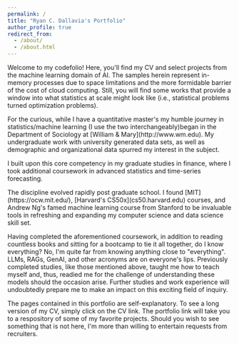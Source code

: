 ```yaml
---
permalink: /
title: "Ryan C. Dallavia's Portfolio"
author_profile: true
redirect_from: 
  - /about/
  - /about.html
---
```


<p>Welcome to my codefolio! Here, you'll find my CV and select projects from the machine learning domain of AI.  The samples herein represent in-memory processes due to space limitations and the more formidable barrier of the cost of cloud computing. Still, you will find some works that provide a window into what statistics at scale might look like (i.e., statistical problems turned optimization problems).</p> 

<p>For the curious, while I have a quantitative master's my humble journey in statistics/machine learning (I use the two interchangeably)began in the Department of Sociology at [William & Mary](http://www.wm.edu). My undergraduate work with university generated data sets, as well as demographic and organizational data spurred my interest in the subject.</p> 

<p>I built upon this core competency in my graduate studies in finance, where I took additional coursework in advanced statistics and time-series forecasting.</p>

<p>The discipline evolved rapidly post graduate school. I found [MIT](https://ocw.mit.edu/), [Harvard's CS50x](cs50.harvard.edu) courses, and Andrew Ng's famed machine learning course from Stanford to be invaluable tools in refreshing and expanding my computer science and data science skill set. </p>

<p> Having completed the aforementioned coursework, in addition to reading countless books and sitting for a bootcamp to tie it all together, do I know everything? No, I'm quite far from knowing anything close to "everything". LLMs, RAGs, GenAI, and other acronyms are on everyone's lips. Previously completed studies, like those mentioned above, taught me how to teach myself and, thus, readied me for the challenge of understanding these models should the occasion arise. Further studies and work experience will undoubtedly prepare me to make an impact on this exciting field of inquiry.</p>

<p> The pages contained in this portfolio are self-explanatory. To see a long version of my CV, simply click on the CV link. The portfolio link will take you to a respository of some of my favorite projects. Should you wish to see something that is not here, I'm more than willing to entertain requests from recruiters. 
